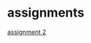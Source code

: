 # assignments

[assignment 2](https://github.com/ncktb/assignments/blob/master/assignment2%20(1)(1).ipynb)

